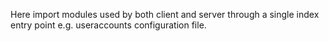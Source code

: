 Here import modules used by both client and server through a single index entry point
e.g. useraccounts configuration file.

